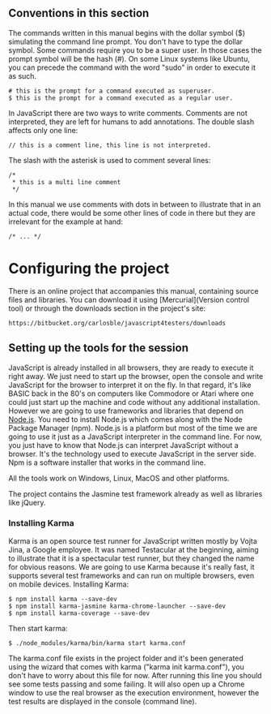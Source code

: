 ## Conventions in this section
The commands written in this manual begins with the dollar symbol ($) 
simulating the command line prompt. You don't have to type the dollar symbol. 
Some commands require you to be a super user. In those cases the prompt symbol
will be the hash (#). On some Linux systems like Ubuntu,
you can precede the command with the word "sudo" in order to execute it as such.

    # this is the prompt for a command executed as superuser.
    $ this is the prompt for a command executed as a regular user.

In JavaScript there are two ways to write comments. Comments are not interpreted,
they are left for humans to add annotations. The double slash affects only
one line:

    // this is a comment line, this line is not interpreted.

The slash with the asterisk is used to comment several lines:

    /*
     * this is a multi line comment 
     */

In this manual we use comments with dots in between to illustrate that in an
actual code, there would be some other lines of code in there but they are
irrelevant for the example at hand:

    /* ... */


# Configuring the project
There is an online project that accompanies this manual, containing source files and 
libraries. You can download it using [Mercurial](Version control tool) or through 
the downloads section in the project's site: 

    https://bitbucket.org/carlosble/javascript4testers/downloads

## Setting up the tools for the session
JavaScript is already installed in all browsers, they are ready to execute it 
right away. We just need to start up the browser, open the console and write
JavaScript for the browser to interpret it on the fly.
In that regard, it's like BASIC back in the 80's on computers like 
Commodore or Atari where 
one could just start up the machine and code without any additional installation. 
However we are going to use frameworks and libraries 
that depend on [Node.js](http://nodejs.org/). You need to install Node.js which
comes along with the Node Package Manager (npm).
Node.js is a platform but most of the time we are going to use it just as a 
JavaScript interpreter in the command line. For now, you just have to know that
Node.js can interpret JavaScript without a browser. It's the technology used to
execute JavaScript in the server side. Npm is a software installer that 
works in the command line. 

All the tools work on Windows, Linux, MacOS and other platforms. 

The project contains the Jasmine test framework already as well as libraries like 
jQuery. 

### Installing Karma
Karma is an open source test runner for JavaScript written mostly by Vojta Jina, 
a Google employee. It was named
Testacular at the beginning, aiming to illustrate that it is a spectacular 
test runner, but they changed the name for obvious reasons. We are
going to use Karma because it's really fast, it supports several test frameworks 
and can run on multiple browsers, even on mobile devices.
Installing Karma:

    $ npm install karma --save-dev
    $ npm install karma-jasmine karma-chrome-launcher --save-dev
    $ npm install karma-coverage --save-dev

Then start karma:

    $ ./node_modules/karma/bin/karma start karma.conf

The karma.conf file exists in the project folder and it's been generated using 
the wizard that comes with karma ("karma init karma.conf"), you don't have to
worry about this file for now. After running this
line you should see some tests passing and some failing. It will also open up
a Chrome window to use the real browser as the execution environment, however
the test results are displayed in the console (command line).


